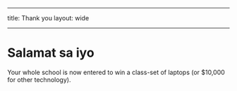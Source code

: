 * * *

title: Thank you layout: wide

* * *

# Salamat sa iyo

Your whole school is now entered to win a class-set of laptops (or $10,000 for other technology).
